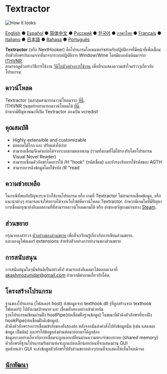 # Textractor

![How it looks](screenshot.png)

[English](README.md) ● [Español](README_ES.md) ● [简体中文](README_SC.md) ● [Русский](README_RU.md) ● [한국어](README_KR.md) ● [ภาษาไทย](README_TH.md) ● [Français](README_FR.md) ● [Italiano](README_IT.md) ● [日本語](README_JP.md) ● [Bahasa](README_ID.md) ● [Português](README_PT.md)

**Textractor** 
(หรือ NextHooker) คือโปรแกรมโอเพนซอร์ซสำหรับปฏิบัติการที่มีหน้าที่เพื่อเชื่อมกับตัวอักษรกับเกมจากที่มาจากระบบปฏิบัติการ Window/Wine โดยมีแบบดังเดิมมาจาก [ITHVNR](https://web.archive.org/web/20160202084144/http://www.hongfire.com/forum/showthread.php/438331-ITHVNR-ITH-with-the-VNR-engine).<br>
สามารถดูตัวอย่างวิธีการใช้งาน [วีดีโอตัวอย่างการใช้งาน](https://tinyurl.com/textractor-tutorial) เพื่อที่จะแสดงความเข้าใจคร่าวๆเกี่ยวกับโปรแกรม.

## ดาวน์โหลด

Textractor รุ่นล่าสุดสามารถดาวน์โหลดจาก [ที่นี้](https://github.com/Artikash/Textractor/releases).<br>
ITHVNR รุ่นสุดท้ายสามารถดาวน์โหลดได้ [ที่นี้](https://drive.google.com/open?id=13aHF4uIXWn-3YML_k2YCDWhtGgn5-tnO).<br>
ถ้าหากมีปัญหาขณะที่เปิด Textractor ลองเปิด vcredist

## คุณสมบัติ

- Highly extensible and customizable
- ต่อยอดได้ไกล และ ปรับแต่งได้ง่าย
- สามารถเชื่อม/ดึงคำแปลได้จากระบบเกมหลายเกม (รวมทั่งเกมที่ไม่ได้รองรับโดยโปรแกรม Visual Novel Reader)
- สามารถเชื่อมตัวอักษรโดยการใช้ /H "hook" (รหัสเชื่อม) และยังรองรับการใช้รหัสของ AGTH 
- สามารถการดึงข้อมูลโดยใช้รหัส /R "read 

## ความช่วยเหลือ

ในกรณีที่พบกับปัญหาระหว่างใช้งานโปรแกรม หรือ เกมที่ Textractor ไม่สามารถเชื่อมข้อมูล, หรือแนะนำต่างๆ สามารถแจ้งให้ทราบได้จากเว็บไซต์ที่ดาวน์โหลด Textractor. 
ถ้าหากมีเกมใดที่มีปัญหาการเชื่อมกรุณาส่งอีเมลสถานที่ที่สามารถดาวน์โหลดเกมได้ หรือ ส่งของขวัญเกมผ่านทาง [Steam](https://steamcommunity.com/profiles/76561198097566313/).

## ส่วนขยาย

กรุณาลองสำรวจ [ตัวอย่างของส่วนขยาย](https://github.com/Artikash/ExampleExtension) เพื่อที่จะเรียนรู้เกี่ยวกับการเขียนส่วนขยาย.<br>
และลองดูโฟลเดอร์ extensions สำหรับตัวอย่างการทำงานของส่วนขยาย

## การสนับสนุน

การสนับสนุนใดๆนั่นยินดีเป็นอย่างยิ่ง! สามารถส่งอีเมลมาได้ตลอดเวลาที่ akashmozumdar@gmail.com ถ้าหากมีคำถามเกี่ยวกับโค้ด.<br>

## โครงสร้างโปรแกรม

ฐานของโปรแกรม (โฟลเดอร์ host) ส่งข้อมูลจาก texthook.dll (ที่ถูกสร้างจาก texthook โฟลเดอร์) ไปยังเกมเป้าหมาย และ เชื่อมทั่งสองอย่างเข้าด้วยกัน<br>
ฐานโปรแกรมเขียนผ่านฝั่ง hostPipe(ท่อเชื่อมฝั่งฐานข้อมูล) ในขณะที่ตัวดึงตัวอักษรที่ทางฝั่ง hookPipe(ท่อเชื่อมฝั่งดึงข้อมูล).<br>
ตัวดึงตัวอักษรรอการเชื่อมเข้ากับของทั่งสองท่อ หลังจากนั่นส่งคำสั่งไปยังข้อมูลนั่น (เช่น แสดงผลข้อมูล เป็นต้น) และทำให้ข้อมูลส่งผ่านต่อมาออกมาได้ถูกต้อง<br>
ข้อมูลบางอย่างเกี่ยวกับการเชื่อมจะถูกแลกเปลี่ยนผ่านความทรงจำของระบบ (shared memory)
<br>
ตัวอักษรที่ฐานโปรแกรมรับผ่านท่อจะถูกแปลงเล็กน้อยก่อนที่จะแสดงผ่าน GUI <br>
สุดท้ายแล้ว GUI จะส่งข้อมูลตัวอักษรไปยังส่วนขยายต่างๆก่อนที่จะแสดงให้เห็นในหน้าจอ

## [นักพัฒนา](CREDITS.md)
